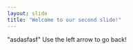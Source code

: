 ```yaml
---
layout: slide
title: "Welcome to our second slide!"
---
```

"asdasfasf"
Use the left arrow to go back!
